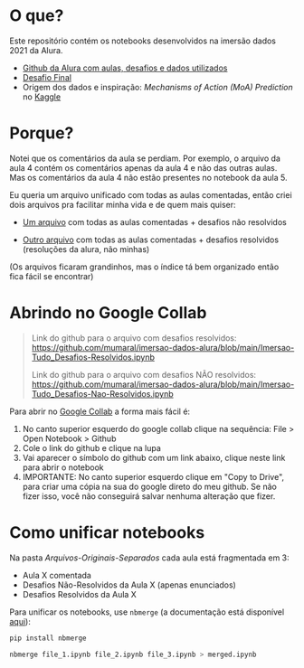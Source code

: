 

# O que?

Este repositório contém os notebooks desenvolvidos na imersão dados 2021 da Alura.

- [Github da Alura com aulas, desafios e dados utilizados](https://github.com/alura-cursos/imersaodados3)
- [Desafio Final](https://github.com/alura-cursos/imersao-dados-desafio-final)
- Origem dos dados e inspiração: *Mechanisms of Action (MoA) Prediction* no [Kaggle](https://www.kaggle.com/c/lish-moa)

# Porque?

Notei que os comentários da aula se perdiam. Por exemplo, o arquivo da aula 4 contém os comentários apenas da aula 4 e não das outras aulas. Mas os comentários da aula 4 não estão presentes no notebook da aula 5.

Eu queria um arquivo unificado com todas as aulas comentadas, então criei dois arquivos pra facilitar minha vida e de quem mais quiser:

- [Um arquivo](https://github.com/mumaral/imersao-dados-alura/blob/main/Imersao-Tudo_Desafios-Nao-Resolvidos.ipynb) com todas as aulas comentadas + desafios não resolvidos

- [Outro arquivo](https://github.com/mumaral/imersao-dados-alura/blob/main/Imersao-Tudo_Desafios-Resolvidos.ipynb) com todas as aulas comentadas + desafios resolvidos (resoluções da alura, não minhas)

  

(Os arquivos ficaram grandinhos, mas o índice tá bem organizado então fica fácil se encontrar)

# Abrindo no Google Collab

> Link do github para o arquivo com desafios resolvidos: https://github.com/mumaral/imersao-dados-alura/blob/main/Imersao-Tudo_Desafios-Resolvidos.ipynb
>
> Link do github para o arquivo com desafios NÃO resolvidos: https://github.com/mumaral/imersao-dados-alura/blob/main/Imersao-Tudo_Desafios-Nao-Resolvidos.ipynb

Para abrir no [Google Collab](https://colab.research.google.com/) a forma mais fácil é:

1. No canto superior esquerdo do google collab clique na sequência: File > Open Notebook > Github
2. Cole o link do github e clique na lupa
3. Vai aparecer o símbolo do github com um link abaixo, clique neste link para abrir o notebook
4. IMPORTANTE: No canto superior esquerdo clique em "Copy to Drive", para criar uma cópia na sua do google direto do meu github. Se não fizer isso, você não conseguirá salvar nenhuma alteração que fizer.

# Como unificar notebooks

Na pasta *Arquivos-Originais-Separados* cada aula está fragmentada em 3:

- Aula X comentada
- Desafios Não-Resolvidos da Aula X (apenas enunciados)
- Desafios Resolvidos da Aula X

Para unificar os notebooks, use `nbmerge` (a documentação está disponível [aqui](https://nbdime.readthedocs.io/en/latest/cli.html)):

```bash
pip install nbmerge
```

```bash
nbmerge file_1.ipynb file_2.ipynb file_3.ipynb > merged.ipynb
```



